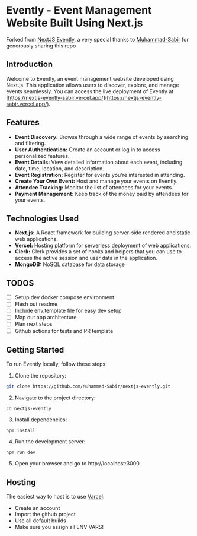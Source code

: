 # Evently - Event Management Website Built Using Next.js

Forked from [NextJS Evently](https://github.com/Muhammad-Sabir/nextjs-evently), a very special
thanks to [Muhammad-Sabir](https://github.com/Muhammad-Sabir) for generously sharing this repo

## Introduction

Welcome to Evently, an event management website developed using Next.js. This application allows
users to discover, explore, and manage events seamlessly. You can access the live deployment of
Evently at [https://nextjs-evently-sabir.vercel.app/](https://nextjs-evently-sabir.vercel.app/).

## Features

- **Event Discovery:** Browse through a wide range of events by searching and filtering.
- **User Authentication:** Create an account or log in to access personalized features.
- **Event Details:** View detailed information about each event, including date, time, location, and
  description.
- **Event Registration:** Register for events you're interested in attending.
- **Create Your Own Event:** Host and manage your events on Evently.
- **Attendee Tracking:** Monitor the list of attendees for your events.
- **Payment Management:** Keep track of the money paid by attendees for your events.

## Technologies Used

- **Next.js:** A React framework for building server-side rendered and static web applications.
- **Vercel:** Hosting platform for serverless deployment of web applications.
- **Clerk:** Clerk provides a set of hooks and helpers that you can use to access the active
  session and user data in the application.
- **MongoDB:** NoSQL database for data storage

## TODOS

- [ ] Setup dev docker compose environment
- [ ] Flesh out readme
- [ ] Include env.template file for easy dev setup
- [ ] Map out app architecture
- [ ] Plan next steps
- [ ] Github actions for tests and PR template

## Getting Started

To run Evently locally, follow these steps:

1. Clone the repository:

```bash
git clone https://github.com/Muhammad-Sabir/nextjs-evently.git
```

2. Navigate to the project directory:

```
cd nextjs-evently
```

3. Install dependencies:

```
npm install
```

4. Run the development server:

```
npm run dev
```

5. Open your browser and go to http://localhost:3000

## Hosting

The easiest way to host is to use [Varcel](https://vercel.com/):

- Create an account
- Import the github project
- Use all default builds
- Make sure you assign all ENV VARS!
